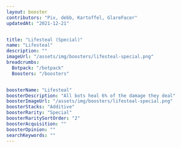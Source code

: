 ```yaml
---
layout: booster
contributors: "Pix, debb, Kartoffel, GlareFacer"
updatedAt: "2021-12-21"


title: "Lifesteal (Special)"
name: "Lifesteal"
description: ""
imageUrl: "/assets/img/boosters/lifesteal-special.png"
breadcrumbs:
  Botpack: "/botpack"
  Boosters: "/boosters"


boosterName: "Lifesteal"
boosterDescription: "All bots heal 6% of the damage they deal"
boosterImageUrl: "/assets/img/boosters/lifesteal-special.png"
boosterStacks: "Additive"
boosterRarity: "Special"
boosterRaritySortOrder: "2"
boosterAcquisition: ""
boosterOpinion: ""
searchKeywords: ""
---
```



